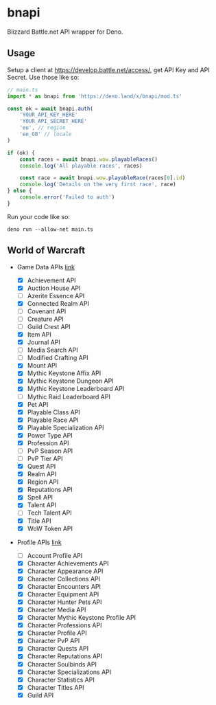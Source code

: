 # bnapi

Blizzard Battle.net API wrapper for Deno.

## Usage

Setup a client at https://develop.battle.net/access/, get API Key and API Secret. Use those like so:

```ts
// main.ts
import * as bnapi from 'https://deno.land/x/bnapi/mod.ts'

const ok = await bnapi.auth(
    'YOUR_API_KEY_HERE'
    'YOUR_API_SECRET_HERE'
    'eu', // region
    'en_GB' // locale
)

if (ok) {
    const races = await bnapi.wow.playableRaces()
    console.log('All playable races', races)

    const race = await bnapi.wow.playableRace(races[0].id)
    console.log('Details on the very first race', race)
} else {
    console.error('Failed to auth')
}
```

Run your code like so:

```
deno run --allow-net main.ts
```

## World of Warcraft

- Game Data APIs [link](https://develop.battle.net/documentation/world-of-warcraft/game-data-apis)

    - [x] Achievement API
    - [x] Auction House API
    - [ ] Azerite Essence API
    - [x] Connected Realm API
    - [ ] Covenant API
    - [ ] Creature API
    - [ ] Guild Crest API
    - [x] Item API
    - [x] Journal API
    - [ ] Media Search API
    - [ ] Modified Crafting API
    - [x] Mount API
    - [x] Mythic Keystone Affix API
    - [x] Mythic Keystone Dungeon API
    - [x] Mythic Keystone Leaderboard API
    - [ ] Mythic Raid Leaderboard API
    - [x] Pet API
    - [x] Playable Class API
    - [x] Playable Race API
    - [x] Playable Specialization API
    - [x] Power Type API
    - [x] Profession API
    - [ ] PvP Season API
    - [ ] PvP Tier API
    - [x] Quest API
    - [x] Realm API
    - [x] Region API
    - [x] Reputations API
    - [x] Spell API
    - [x] Talent API
    - [ ] Tech Talent API
    - [x] Title API
    - [x] WoW Token API

- Profile APIs [link](https://develop.battle.net/documentation/world-of-warcraft/profile-apis)

    - [ ] Account Profile API
    - [x] Character Achievements API
    - [x] Character Appearance API
    - [x] Character Collections API
    - [x] Character Encounters API
    - [x] Character Equipment API
    - [x] Character Hunter Pets API
    - [x] Character Media API
    - [x] Character Mythic Keystone Profile API
    - [x] Character Professions API
    - [x] Character Profile API
    - [x] Character PvP API
    - [x] Character Quests API
    - [x] Character Reputations API
    - [x] Character Soulbinds API
    - [x] Character Specializations API
    - [x] Character Statistics API
    - [x] Character Titles API
    - [x] Guild API
